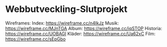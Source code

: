 # Webbutveckling-Slutprojekt

Wireframes:
  Index: https://wireframe.cc/n4IkJz
  Musik: https://wireframe.cc/MJnTGA
  Album: https://wireframe.cc/iqSTOP
  Historia: https://wireframe.cc/UOBAGI
  Kläder: https://wireframe.cc/Ua62xC
  Film: https://wireframe.cc/sEpGbo
